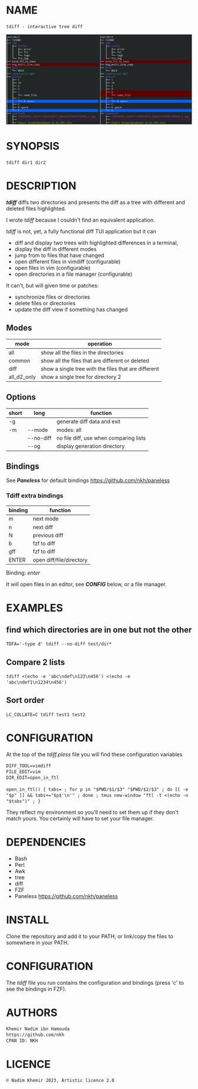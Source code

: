# NAME

	tdiff - interactive tree diff

![GUI](https://github.com/nkh/tdiff/blob/main/media/tdiff.png)

# SYNOPSIS

	tdiff dir1 dir2

# DESCRIPTION

***tdiff*** diffs two directories and presents the diff as a tree with different and deleted files highlighted.

I wrote *tdiff* because I couldn't find an equivalent application.

*tdiff* is not, yet, a fully functional diff TUI application but it can

- diff and display two trees with highlighted differences in a terminal,
- display the diff in different modes
- jump from to files that have changed
- open different files in vimdiff (configurable)
- open files in vim (configurable)
- open directories in a file manager (configurable)

It can't, but will given time or patches:

- synchronize files or directories
- delete files or directories
- update the diff view if something has changed

## Modes

| mode        | operation                                            |
| ----------- | ---------------------------------------------------- |
| all         | show all the files in the directories                |
| common      | show all the files that are different or deleted     |
| diff        | show a single tree with the files that are different |
| all_d2_only | show a single tree for directory 2                   |

## Options

| short      | long          | function                                         |
| ---------- | ------------- | ------------------------------------------------ |
| -g         |               | generate diff data and exit                      |
| -m         | --mode        | modes: all|common|diff, default:all              |
|            | --no-diff     | no file diff, use when comparing lists           |
|            | --og          | display generation directory                     |

## Bindings

See ***Paneless*** for default bindings https://github.com/nkh/paneless

### Tdiff extra bindings

| binding | function                       |
| ------- | ------------------------------ |
| m       | next mode                      |
| n       | next diff                      |
| N       | previous diff                  |
| b       | fzf to diff                    |
| gff     | fzf to diff                    |
| ENTER   | open diff/file/directory       |

Binding: *enter*

It will open files in an editor, see ***CONFIG*** below, or a file manager.

# EXAMPLES

## find which directories are in one but not the other

	TDFA='-type d' tdiff --no-diff test/dir*

## Compare 2 lists

	tdiff <(echo -e 'abc\ndef\n123\n456') <(echo -e 'abc\ndef1\n1234\n456') 

## Sort order

	LC_COLLATE=C tdiff test1 test2

# CONFIGURATION

At the top of the *tdiff.pless* file you will find these configuration variables

```
DIFF_TOOL=vimdiff
FILE_EDIT=vim
DIR_EDIT=open_in_ftl

open_in_ftl() { tabs= ; for p in "$PWD/$1/$3" "$PWD/$2/$3" ; do [[ -e "$p" ]] && tabs+="$p$'\n'" ; done ; tmux new-window "ftl -t <(echo -n "$tabs")" ; }
```
They reflect my environment so you'll need to set them up if they don't match yours. You certainly will have to set your file manager.

# DEPENDENCIES

- Bash
- Perl
- Awk
- tree
- diff
- FZF
- Paneless https://github.com/nkh/paneless

# INSTALL

Clone the repository and add it to your PATH; or link/copy the files to somewhere in your PATH.

# CONFIGURATION

The *tdiff* file you run contains the configuration and bindings (press 'c' to see the bindings in FZF).

# AUTHORS

	Khemir Nadim ibn Hamouda
	https://github.com/nkh
	CPAN ID: NKH
    
# LICENCE

	© Nadim Khemir 2023, Artistic licence 2.0

